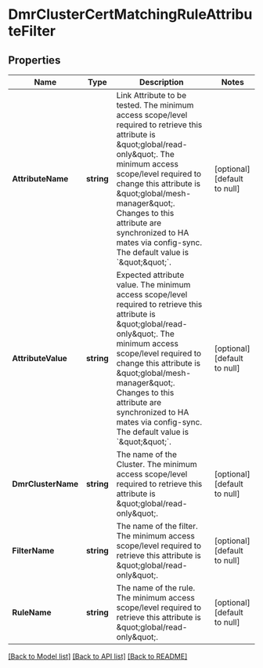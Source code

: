 # DmrClusterCertMatchingRuleAttributeFilter

## Properties
Name | Type | Description | Notes
------------ | ------------- | ------------- | -------------
**AttributeName** | **string** | Link Attribute to be tested.  The minimum access scope/level required to retrieve this attribute is \&quot;global/read-only\&quot;. The minimum access scope/level required to change this attribute is \&quot;global/mesh-manager\&quot;. Changes to this attribute are synchronized to HA mates via config-sync. The default value is &#x60;\&quot;\&quot;&#x60;. | [optional] [default to null]
**AttributeValue** | **string** | Expected attribute value.  The minimum access scope/level required to retrieve this attribute is \&quot;global/read-only\&quot;. The minimum access scope/level required to change this attribute is \&quot;global/mesh-manager\&quot;. Changes to this attribute are synchronized to HA mates via config-sync. The default value is &#x60;\&quot;\&quot;&#x60;. | [optional] [default to null]
**DmrClusterName** | **string** | The name of the Cluster.  The minimum access scope/level required to retrieve this attribute is \&quot;global/read-only\&quot;. | [optional] [default to null]
**FilterName** | **string** | The name of the filter.  The minimum access scope/level required to retrieve this attribute is \&quot;global/read-only\&quot;. | [optional] [default to null]
**RuleName** | **string** | The name of the rule.  The minimum access scope/level required to retrieve this attribute is \&quot;global/read-only\&quot;. | [optional] [default to null]

[[Back to Model list]](../README.md#documentation-for-models) [[Back to API list]](../README.md#documentation-for-api-endpoints) [[Back to README]](../README.md)

